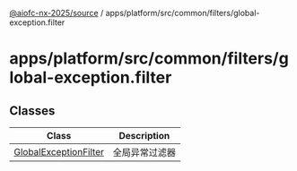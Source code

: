 [@aiofc-nx-2025/source](../../../../../../index.md) / apps/platform/src/common/filters/global-exception.filter

# apps/platform/src/common/filters/global-exception.filter

## Classes

| Class | Description |
| ------ | ------ |
| [GlobalExceptionFilter](classes/GlobalExceptionFilter.md) | 全局异常过滤器 |
